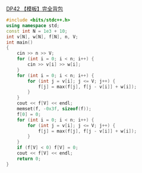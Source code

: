 [DP42 【模板】完全背包](https://www.nowcoder.com/practice/237ae40ea1e84d8980c1d5666d1c53bc?tpId=230&tqId=2032575&ru=/exam/oj&qru=/ta/dynamic-programming/question-ranking&sourceUrl=%2Fexam%2Foj%3Fpage%3D1%26tab%3D%25E7%25AE%2597%25E6%25B3%2595%25E7%25AF%2587%26topicId%3D230)
```C++
#include <bits/stdc++.h>
using namespace std;
const int N = 1e3 + 10;
int v[N], w[N], f[N], n, V;
int main()
{
    cin >> n >> V;
    for (int i = 0; i < n; i++) {
        cin >> v[i] >> w[i];
    }
    for (int i = 0; i < n; i++) {
        for (int j = v[i]; j <= V; j++) {
            f[j] = max(f[j], f[j - v[i]] + w[i]);
        }
    }
    cout << f[V] << endl;
    memset(f, -0x3f, sizeof(f));
    f[0] = 0;
    for (int i = 0; i < n; i++) {
        for (int j = v[i]; j <= V; j++) {
            f[j] = max(f[j], f[j - v[i]] + w[i]);
        }
    }
    if (f[V] < 0) f[V] = 0;
    cout << f[V] << endl;
    return 0;
}
```
